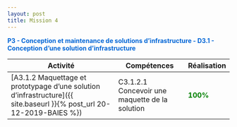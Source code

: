 ```yaml
---
layout: post
title: Mission 4
---
```



<span style="color:#0366d6"><strong>P3 - Conception et maintenance de solutions d’infrastructure - D3.1 - Conception d’une solution d’infrastructure</strong></span>

| Activité | Compétences | Réalisation |
|----------|-------------|-------------|
|[A3.1.2 Maquettage et prototypage d’une solution d’infrastructure]({{ site.baseurl }}{% post_url 20-12-2019-BAIES %}) | C3.1.2.1 Concevoir une maquette de la solution| <span style="color:green"><strong>100%</strong></span> |
